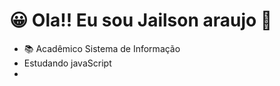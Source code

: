 ### <h1>😀 Ola!! Eu sou Jailson araujo 👋</h1>

- 📚 Acadêmico Sistema de Informação
- Estudando javaScript
-
